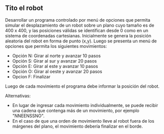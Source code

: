 ## Tito el robot

Desarrollar un programa controlado por menú de opciones que permita simular el desplazamiento
de un robot sobre un plano cuyo tamaño es de 400 x 400, y las posiciones válidas se identifican 
desde 0 como en un sistema de coordenadas cartesianas.
Inicialmente se genera la posición aleatoria del robot en forma de punto (x,y). Luego se presenta
un menú de opciones que permita los siguientes movimientos:
* Opción N: Girar al norte y avanzar 10 pasos
* Opción S: Girar al sur y avanzar 20 pasos
* Opción E: Girar al este y avanzar 10 pasos
* Opción O: Girar al oeste y avanzar 20 pasos
* Opcion F: Finalizar

Luego de cada movimiento el programa debe informar la posición del robot.

Alternativas:
* En lugar de ingresar cada movimiento individualmente, se puede recibir una cadena que contenga más de un movimiento, por ejemplo "NNEENSSNO".
* En el caso de que una orden de movimiento lleve al robot fuera de los márgenes del plano, el movimiento debería finalizar en el borde.

